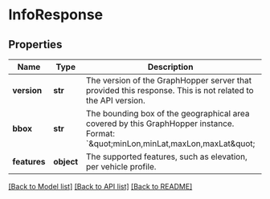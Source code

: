 # InfoResponse

## Properties
Name | Type | Description | Notes
------------ | ------------- | ------------- | -------------
**version** | **str** | The version of the GraphHopper server that provided this response. This is not related to the API version.  | [optional] 
**bbox** | **str** | The bounding box of the geographical area covered by this GraphHopper instance. Format: &#x60;\&quot;minLon,minLat,maxLon,maxLat\&quot;  | [optional] 
**features** | **object** | The supported features, such as elevation, per vehicle profile.  | [optional] 

[[Back to Model list]](../README.md#documentation-for-models) [[Back to API list]](../README.md#documentation-for-api-endpoints) [[Back to README]](../README.md)

